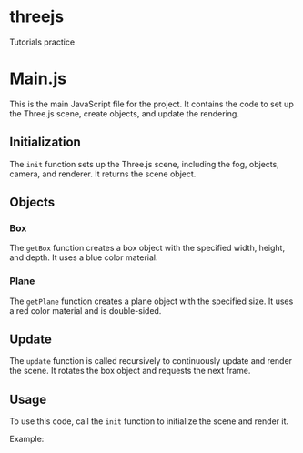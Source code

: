 # threejs
 Tutorials practice
# Main.js

This is the main JavaScript file for the project. It contains the code to set up the Three.js scene, create objects, and update the rendering.

## Initialization

The `init` function sets up the Three.js scene, including the fog, objects, camera, and renderer. It returns the scene object.

## Objects

### Box

The `getBox` function creates a box object with the specified width, height, and depth. It uses a blue color material.

### Plane

The `getPlane` function creates a plane object with the specified size. It uses a red color material and is double-sided.

## Update

The `update` function is called recursively to continuously update and render the scene. It rotates the box object and requests the next frame.

## Usage

To use this code, call the `init` function to initialize the scene and render it.

Example:
